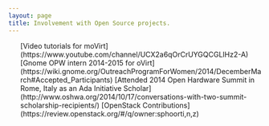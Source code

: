 ```yaml
---
layout: page
title: Involvement with Open Source projects.
---
```


<ul class="post-list">
[Video tutorials for moVirt](https://www.youtube.com/channel/UCX2a6qOrCrUYGQCGLlHz2-A)    
[Gnome OPW intern 2014-2015 for oVirt](https://wiki.gnome.org/OutreachProgramForWomen/2014/DecemberMarch#Accepted_Participants)    
[Attended 2014 Open Hardware Summit in Rome, Italy as an Ada Initiative Scholar](http://www.oshwa.org/2014/10/17/conversations-with-two-summit-scholarship-recipients/)    
[OpenStack Contributions](https://review.openstack.org/#/q/owner:sphoorti,n,z)    
</ul>


